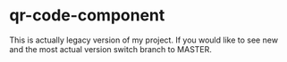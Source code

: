 # qr-code-component

This is actually legacy version of my project. If you would like to see new and the most actual version switch branch to MASTER.
